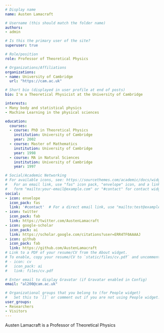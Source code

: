 ```yaml
---
# Display name
name: Austen Lamacraft

# Username (this should match the folder name)
authors:
- admin

# Is this the primary user of the site?
superuser: true

# Role/position
role: Professor of Theoretical Physics

# Organizations/Affiliations
organizations:
- name: University of Cambridge
  url: "https://cam.ac.uk"

# Short bio (displayed in user profile at end of posts)
bio: I'm a Theoretical Physicist at the University of Cambridge

interests:
- Many body and statistical physics
- Machine Learning in the physical sciences

education:
  courses:
  - course: PhD in Theoretical Physics
    institution: University of Cambridge
    year: 2002
  - course: Master of Mathematics
    institution: University of Cambridge
    year: 1998
  - course: MA in Natural Sciences
    institution: University of Cambridge
    year: 1997

# Social/Academic Networking
# For available icons, see: https://sourcethemes.com/academic/docs/widgets/#icons
#   For an email link, use "fas" icon pack, "envelope" icon, and a link in the
#   form "mailto:your-email@example.com" or "#contact" for contact widget.
social:
- icon: envelope
  icon_pack: fas
  link: '#contact'  # For a direct email link, use "mailto:test@example.org".
- icon: twitter
  icon_pack: fab
  link: https://twitter.com/AustenLamacraft
- icon: google-scholar
  icon_pack: ai
  link: https://scholar.google.com/citations?user=ERR4TF0AAAAJ
- icon: github
  icon_pack: fab
  link: https://github.com/AustenLamacraft
# Link to a PDF of your resume/CV from the About widget.
# To enable, copy your resume/CV to `static/files/cv.pdf` and uncomment the lines below.  
# - icon: cv
#   icon_pack: ai
#   link: files/cv.pdf

# Enter email to display Gravatar (if Gravatar enabled in Config)
email: "al200@cam.ac.uk"

# Organizational groups that you belong to (for People widget)
#   Set this to `[]` or comment out if you are not using People widget.  
user_groups:
- Researchers
- Visitors
---
```


Austen Lamacraft is a Professor of Theoretical Physics
